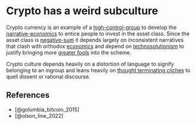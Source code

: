# Crypto has a weird subculture
Crypto currency is an example of a [high-control-group](../concepts/high-control-group.md) to develop the [narrative-economics](../concepts/narrative-economics.md) to entice people to invest in the asset class. Since the asset class is [negative-sum](negative-sum.md) it depends largely on inconsistent narratives that clash with orthodox [economics](../concepts/ideologies/keynsian-economics.md) and depend on [technosolutionism](../concepts/ideologies/technosolutionism.md) to justify bringing more [greater fools](../concepts/greater-fool-theory.md) into the scheme.

Crypto culture depends heavily on a distortion of language to signify belonging to an ingroup and leans heavily on [thought terminating cliches](../concepts/thought-terminating-cliches.md) to quell dissent or rational discourse.

## References

* [@golumbia_bitcoin_2015]
* [@olson_line_2022]